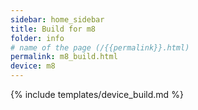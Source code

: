 ```yaml
---
sidebar: home_sidebar
title: Build for m8
folder: info
# name of the page (/{{permalink}}.html)
permalink: m8_build.html
device: m8
---
```

{% include templates/device_build.md %}

